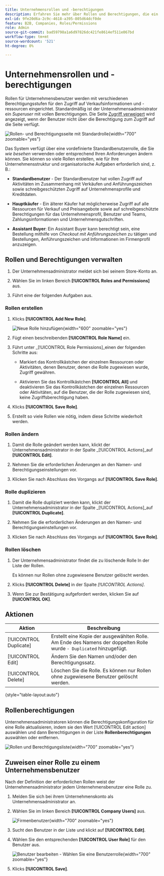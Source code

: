 ```yaml
---
title: Unternehmensrollen und -berechtigungen
description: Erfahren Sie mehr über Rollen und Berechtigungen, die ein Unternehmensadministrator auf Unternehmensbenutzer anwenden kann, sodass verschiedene Ebenen Zugriff auf Bestellinformationen und -ressourcen erhalten.
exl-id: 9fe20d6a-2c9c-4618-a395-805d64dcf0de
feature: B2B, Companies, Roles/Permissions
role: Admin
source-git-commit: bad59798a1a6d97826dc421fe8614ef511e067bd
workflow-type: tm+mt
source-wordcount: '521'
ht-degree: 0%

---
```


# Unternehmensrollen und -berechtigungen

Rollen für Unternehmensbenutzer werden mit verschiedenen Berechtigungsstufen für den Zugriff auf Verkaufsinformationen und -ressourcen eingerichtet. Standardmäßig ist der Unternehmensadministrator ein _Superuser_ mit vollen Berechtigungen. Die Seite [Zugriff verweigert](../content-design/pages.md#access-denied) wird angezeigt, wenn der Benutzer nicht über die Berechtigung zum Zugriff auf die Seite verfügt.

![Rollen- und Berechtigungsseite mit Standardrolle](./assets/company-roles-permissions.png){width="700" zoomable="yes"}

Das System verfügt über eine vordefinierte Standardbenutzerrolle, die Sie _wie besehen_ verwenden oder entsprechend Ihren Anforderungen ändern können. Sie können so viele Rollen erstellen, wie für Ihre Unternehmensstruktur und organisatorische Aufgaben erforderlich sind, z. B.:

- **Standardbenutzer** - Der Standardbenutzer hat vollen Zugriff auf Aktivitäten im Zusammenhang mit Verkäufen und Anführungszeichen sowie schreibgeschützten Zugriff auf Unternehmensprofile und Kreditdaten.

- **Hauptkäufer** - Ein älterer Käufer hat möglicherweise Zugriff auf alle Ressourcen für Verkauf und Preisangebote sowie auf schreibgeschützte Berechtigungen für das Unternehmensprofil, Benutzer und Teams, Zahlungsinformationen und Unternehmensgutschriften.

- **Assistant Buyer**: Ein Assistant Buyer kann berechtigt sein, eine Bestellung mithilfe von _Checkout mit Anführungszeichen_ zu tätigen und Bestellungen, Anführungszeichen und Informationen im Firmenprofil anzuzeigen.

## Rollen und Berechtigungen verwalten

1. Der Unternehmensadministrator meldet sich bei seinem Store-Konto an.

1. Wählen Sie im linken Bereich **[!UICONTROL Roles and Permissions]** aus.

1. Führt eine der folgenden Aufgaben aus.

### Rollen erstellen

1. Klicks **[!UICONTROL Add New Role]**.

   ![Neue Rolle hinzufügen](./assets/company-roles-permissions-add-storefront.png){width="600" zoomable="yes"}

1. Fügt einen beschreibenden **[!UICONTROL Role Name]** ein.

1. Führt unter _[!UICONTROL Role Permissions]_einen der folgenden Schritte aus:

   - Markiert das Kontrollkästchen der einzelnen Ressourcen oder Aktivitäten, denen Benutzer, denen die Rolle zugewiesen wurde, Zugriff gewähren.

   - Aktivieren Sie das Kontrollkästchen **[!UICONTROL All]** und deaktivieren Sie das Kontrollkästchen der einzelnen Ressourcen oder Aktivitäten, auf die Benutzer, die der Rolle zugewiesen sind, keine Zugriffsberechtigung haben.

1. Klicks **[!UICONTROL Save Role]**.

1. Erstellt so viele Rollen wie nötig, indem diese Schritte wiederholt werden.

### Rollen ändern

1. Damit die Rolle geändert werden kann, klickt der Unternehmensadministrator in der Spalte _[!UICONTROL Actions]_auf **[!UICONTROL Edit]**.

1. Nehmen Sie die erforderlichen Änderungen an den Namen- und Berechtigungseinstellungen vor.

1. Klicken Sie nach Abschluss des Vorgangs auf **[!UICONTROL Save Role]**.

### Rolle duplizieren

1. Damit die Rolle dupliziert werden kann, klickt der Unternehmensadministrator in der Spalte _[!UICONTROL Actions]_auf **[!UICONTROL Duplicate]**.

1. Nehmen Sie die erforderlichen Änderungen an den Namen- und Berechtigungseinstellungen vor.

1. Klicken Sie nach Abschluss des Vorgangs auf **[!UICONTROL Save Role]**.

### Rollen löschen

1. Der Unternehmensadministrator findet die zu löschende Rolle In der Liste der Rollen.

   Es können nur Rollen ohne zugewiesene Benutzer gelöscht werden.

1. Klicks **[!UICONTROL Delete]** in der Spalte _[!UICONTROL Actions]_.

1. Wenn Sie zur Bestätigung aufgefordert werden, klicken Sie auf **[!UICONTROL OK]**.

## Aktionen

| Aktion | Beschreibung |
|-----------| ----------- |
| [!UICONTROL Duplicate] | Erstellt eine Kopie der ausgewählten Rolle. Am Ende des Namens der doppelten Rolle wurde `- Duplicated` hinzugefügt. |
| [!UICONTROL Edit] | Ändern Sie den Namen und/oder den Berechtigungssatz. |
| [!UICONTROL Delete] | Löschen Sie die Rolle. Es können nur Rollen ohne zugewiesene Benutzer gelöscht werden. |

{style="table-layout:auto"}

## Rollenberechtigungen

Unternehmensadministratoren können die Berechtigungskonfiguration für eine Rolle aktualisieren, indem sie den Wert [!UICONTROL Edit action] auswählen und dann Berechtigungen in der Liste **Rollenberechtigungen** auswählen oder entfernen.

![Rollen und Berechtigungsliste](./assets/role-permissions-list.png){width="700" zoomable="yes"}

## Zuweisen einer Rolle zu einem Unternehmensbenutzer

Nach der Definition der erforderlichen Rollen weist der Unternehmensadministrator jedem Unternehmensbenutzer eine Rolle zu.

1. Melden Sie sich bei ihrem Unternehmenskonto als Unternehmensadministrator an.

1. Wählen Sie im linken Bereich **[!UICONTROL Company Users]** aus.

   ![Firmenbenutzer](./assets/company-users-list-storefront.png){width="700" zoomable="yes"}

1. Sucht den Benutzer in der Liste und klickt auf **[!UICONTROL Edit]**.

1. Wählen Sie den entsprechenden **[!UICONTROL User Role]** für den Benutzer aus.

   ![Benutzer bearbeiten - Wählen Sie eine Benutzerrolle](./assets/company-user-assign-role.png){width="700" zoomable="yes"}

1. Klicks **[!UICONTROL Save]**.
